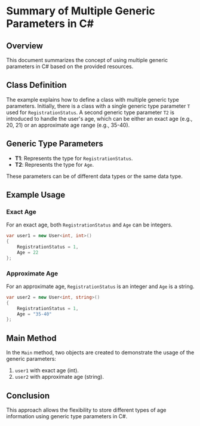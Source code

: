 # Summary of Multiple Generic Parameters in C#

## Overview
This document summarizes the concept of using multiple generic parameters in C# based on the provided resources.

## Class Definition
The example explains how to define a class with multiple generic type parameters. Initially, there is a class with a single generic type parameter `T` used for `RegistrationStatus`. A second generic type parameter `T2` is introduced to handle the user's age, which can be either an exact age (e.g., 20, 21) or an approximate age range (e.g., 35-40).

## Generic Type Parameters
- **T1**: Represents the type for `RegistrationStatus`.
- **T2**: Represents the type for `Age`.

These parameters can be of different data types or the same data type.

## Example Usage
### Exact Age
For an exact age, both `RegistrationStatus` and `Age` can be integers.
```csharp
var user1 = new User<int, int>()
{
    RegistrationStatus = 1,
    Age = 22
};
```

### Approximate Age
For an approximate age, `RegistrationStatus` is an integer and `Age` is a string.
```csharp
var user2 = new User<int, string>()
{
    RegistrationStatus = 1,
    Age = "35-40"
};
```

## Main Method
In the `Main` method, two objects are created to demonstrate the usage of the generic parameters:
1. `user1` with exact age (int).
2. `user2` with approximate age (string).

## Conclusion
This approach allows the flexibility to store different types of age information using generic type parameters in C#.
